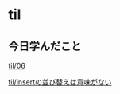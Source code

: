 # til

## 今日学んだこと

[til/06](https://github.com/tokiohamamatsu/til/blob/master/%E6%B4%BB%E5%8B%95%E8%A8%98%E9%8C%B2/2021/10/06.md)

[til/insertの並び替えは意味がない](https://github.com/tokiohamamatsu/til/blob/master/SQL/insert%E3%81%AE%E4%B8%A6%E3%81%B3%E6%9B%BF%E3%81%88%E3%81%AF%E6%84%8F%E5%91%B3%E3%81%8C%E3%81%AA%E3%81%84.md)
